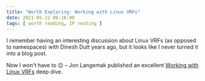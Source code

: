 ```yaml
---
title: "Worth Exploring: Working with Linux VRFs"
date: 2021-05-22 06:16:00
tags: [ worth reading, IP routing ]
---
```

I remember having an interesting discussion about Linux VRFs (as opposed to namespaces) with Dinesh Dutt years ago, but it looks like I never turned it into a blog post. 

Now I won't have to 😉 – Jon Langemak published an excellent [Working with Linux VRFs](http://www.dasblinkenlichten.com/working-with-linux-vrfs/) deep dive.
